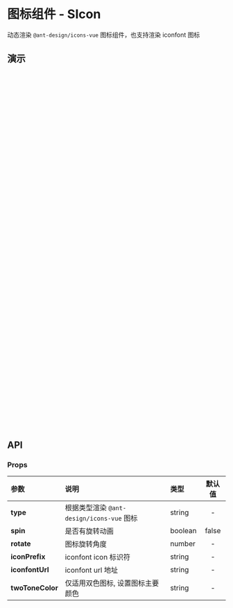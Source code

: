 # 图标组件 - SIcon

动态渲染 `@ant-design/icons-vue` 图标组件，也支持渲染 iconfont 图标

<style lang="less" scoped>
[code-runner-title] {
  width: 100%;
  height: 0;
  position: relative;

  h3 {
    width: 100%;
    height: 0;
    margin: 0;
    padding: 0;
    border: none;
    overflow: hidden;
    position: absolute;
    top: 60px;
  }
}
</style>

<script setup lang="ts">
import Base from '@/library/icon/Base.md'
import Iconfont from '@/library/icon/Iconfont.md'
import TwoToneColor from '@/library/icon/TwoToneColor.md'
</script>

## 演示

<div code-runner style="height: 273px; overflow: hidden;">
  <div code-runner-title>
    <h3 id="基本用法">基本用法</h3>
  </div>
  <div style="padding: 1px;">
    <Base/>
  </div>
</div>

<div code-runner style="height: 273px; overflow: hidden;">
  <div code-runner-title>
    <h3 id="多色图标">多色图标</h3>
  </div>
  <div style="padding: 1px;">
    <TwoToneColor/>
  </div>
</div>

<div code-runner style="height: 273px; overflow: hidden;">
  <div code-runner-title>
    <h3 id="支持 iconfont">支持 iconfont</h3>
  </div>
  <div style="padding: 1px;">
    <Iconfont/>
  </div>
</div>

## API

### Props

| 参数             | 说明                                      | 类型    | 默认值 |
| :--------------- | :---------------------------------------- | :------ | :----: |
| **type**         | 根据类型渲染 `@ant-design/icons-vue` 图标 | string  |   -    |
| **spin**         | 是否有旋转动画                            | boolean | false  |
| **rotate**       | 图标旋转角度                              | number  |   -    |
| **iconPrefix**   | iconfont icon 标识符                      | string  |   -    |
| **iconfontUrl**  | iconfont url 地址                         | string  |   -    |
| **twoToneColor** | 仅适用双色图标, 设置图标主要颜色          | string  |   -    |
